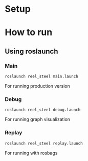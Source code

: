 # Setup


# How to run
## Using roslaunch
### Main
```
roslaunch reel_steel main.launch
```
For running production version

### Debug
```
roslaunch reel_steel debug.launch
```
For running graph visualization 

### Replay
```
roslaunch reel_steel replay.launch
```
For running with rosbags